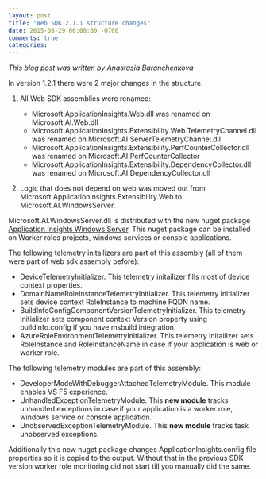 ```yaml
---
layout: post
title: "Web SDK 2.1.1 structure changes"
date: 2015-08-29 00:00:00 -0700
comments: true
categories:
---
```

*This blog post was written by Anastasia Baranchenkova*

In version 1.2.1 there were 2 major changes in the structure.



1. All Web SDK assemblies were renamed:

	- Microsoft.ApplicationInsights.Web.dll was renamed on Microsoft.AI.Web.dll
	- Microsoft.ApplicationInsights.Extensibility.Web.TelemetryChannel.dll was renamed on Microsoft.AI.ServerTelemetryChannel.dll
	- Microsoft.ApplicationInsights.Extensibility.PerfCounterCollector.dll was renamed on Microsoft.AI.PerfCounterCollector
	- Microsoft.ApplicationInsights.Extensibility.DependencyCollector.dll was renamed on Microsoft.AI.DependencyCollector.dll	

2. Logic that does not depend on web was moved out from Microsoft.ApplicationInsights.Extensibility.Web to Microsoft.AI.WindowsServer. 

Microsoft.AI.WindowsServer.dll is distributed with the new nuget package [Application Insights Windows Server](http://www.nuget.org/packages/Microsoft.ApplicationInsights.WindowsServer/). This nuget package can be installed on Worker roles projects, windows services or console applications. 

The following telemetry initailizers are part of this assembly (all of them were part of web sdk assembly before):


- DeviceTelemetryInitializer. This telemetry initailizer fills most of device context properties. 
- DomainNameRoleInstanceTelemetryInitializer. This telemetry initializer sets device context RoleInstance to machine FQDN name.
- BuildInfoConfigComponentVersionTelemetryInitializer. This telemetry initializer sets component context Version property using buildinfo.config if you have msbuild integration.
- AzureRoleEnvironmentTelemetryInitializer. This telemetry initailizer sets RoleInstance and RoleInstanceName in case if your application is web or worker role.

The following telemetry modules are part of this assembly:

- DeveloperModeWithDebuggerAttachedTelemetryModule. This module enables VS F5 experience.
- UnhandledExceptionTelemetryModule. This **new module** tracks unhandled exceptions in case if your application is a worker role, windows service or console application.
- UnobservedExceptionTelemetryModule. This **new module** tracks task unobserved  exceptions. 

Additionally this new nuget package changes ApplicationInsights.config file properties so it is copied to the output. Without that in the previous SDK version worker role monitoring did not start till you manually did the same. 
